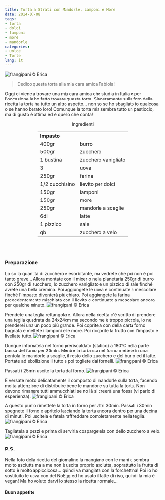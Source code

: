 ```yaml
---
title: Torta a Strati con Mandorle, Lamponi e More
date: 2014-07-08
tags:
- torta
- dolci
- lamponi
- more
- mandorle
categories:
- Dolce
- Torte
lang: it
---
```

![](header.jpg "frangipani © Erica")

> Dedico questa torta alla mia cara amica Fabiola!

Oggi ci viene a trovare una mia cara amica che studia in Italia e per l'occasione le ho fatto trovare questa torta. Sinceramente sulla foto della ricetta la torta ha tutto un altro aspetto... non so se ho sbagliato io qualcosa o se hanno barato loro! Comunque la torta mia sembra tutto un pasticcio, ma di gusto è ottima ed è quello che conta!


<div id="wrapper" style="text-align: center">
  <div id="yourdiv" style="display: inline-block;">
    <div class="ingredients">
      <div class="ingredients-title">Ingredienti</div>
      <table>
        <tbody>
          <tr>
            <td colspan="2"><b>Impasto</b></td>
          </tr>
          <tr>
            <td>400gr</td>
            <td>burro</td>
          </tr>
          <tr>
            <td>500gr</td>
            <td>zucchero</td>
          </tr>
          <tr>
            <td>1 bustina</td>
            <td>zucchero vanigliato</td>
          </tr>
          <tr>
            <td>3</td>
            <td>uova</td>
          </tr>
          <tr>
            <td>250gr</td>
            <td>farina</td>
          </tr>
          <tr>
            <td>1/2 cucchiaino</td>
            <td>lievito per dolci</td>
          </tr>
          <tr>
            <td>150gr</td>
            <td>lamponi</td>
          </tr>
          <tr>
            <td>150gr</td>
            <td>more</td>
          </tr>
          <tr>
            <td>250gr</td>
            <td>mandorle a scaglie</td>
          </tr>
          <tr>
            <td>6dl</td>
            <td>latte</td>
          </tr>
          <tr>
            <td>1 pizzico</td>
            <td>sale</td>
          </tr>
          <tr>
            <td>qb</td>
            <td>zucchero a velo</td>        
          </tr>
        </tbody>
      </table>
      <br></br>
    </div>
  </div>
</div>


<h3>
  <font color="grey">
    <i class="fa fa-cogs"></i>
  </font> Preparazione
</h3>

Lo so la quantità di zucchero è esorbitante, ma vedrete che poi non è poi tanto grave...
Allora montate con il mixer o nella planetaria 250gr di burro con 250gr di zucchero, lo zucchero vanigliato e un pizzico di sale finché avrete una bella cremina. Poi aggiungete le uova e continuate a mescolare finché l'impasto diventerà più chiaro. Poi aggiungete la farina precedentemente mischiata con il lievito e continuate a mescolare ancora per qualche minuto.
![](impasto.jpg "frangipani © Erica")

Prendete una teglia rettangolare. Allora nella ricetta c'è scritto di prendere una teglia quadrata da 24x24cm ma secondo me è troppo piccola, io ne prenderei una un poco più grande. Poi copritela con della carta forno bagnata e mettete i lamponi e le more. Poi ricoprite la frutto con l'impasto e livellate tutto. 
![](frutta.jpg "frangipani © Erica")

Dunque infornatela nel forno preriscaldato (statico) a 180°C nella parte bassa del forno per 25min. Mentre la torta sta nel forno mettete in una pentola le mandorle a scaglie, il resto dello zucchero e del burro ed il latte. Portate ad ebollizione il tutto e poi togliete dai fornelli.
![](mandorle.jpg "frangipani © Erica")

Passati i 25min uscite la torta dal forno.
![](sfornata1.jpg "frangipani © Erica")

E versate molto delicatamente il composto di mandorle sulla torta, facendo molta attenzione di distribuire bene le mandorle su tutta la torta. Non devono rimanere tutti ammucchiati se no là si creerà una fossa (vi parlo di esperienza).
![](mandorleteglia.jpg "frangipani © Erica")

A questo punto rimettete la torta in forno per altri 30min. Passati i 30min spegnete il forno e apritelo lasciando la torta ancora dentro per una decina di minuti. Poi uscitela e fatela raffreddare completamente nella teglia.
![](sfornata2.jpg "frangipani © Erica")

Tagliatela a pezzi e prima di servirla cospargetela con dello zucchero a velo.
![](risultato.jpg "frangipani © Erica")


<h3>
  <font color="#FFCC00">
    <i class="fa fa-lightbulb-o"></i>
  </font> P.S.
</h3>

Nella foto della ricetta del giornalino la mangiano con le mani e sembra molto asciutta ma a me non è uscita proprio asciutta, soprattutto la frutta di sotto è molto appiccicosa... quindi va mangiata con la forchettina! Poi io ho sostituito le uova con del NoEgg ed ho usato il latte di riso, quindi la mia è vegan! Ma ho voluto darvi lo stesso la ricetta normale...

<h4>Buon appetito
  <font color="red">
    <i class="fa fa-smile-o"></i>
  </font>
</h4>